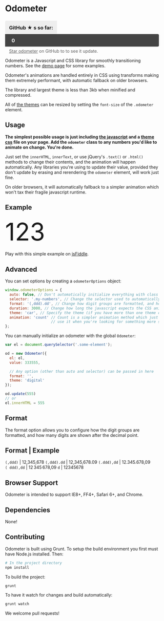 Odometer
========

<style>
.odometer-github-stars {
  margin-bottom: 6px;
}
.odometer-github-stars .odometer-label {
  background: #eee;
  display: inline-block;
  padding: 15px 13px 13px;
  line-height: 1;
  vertical-align: middle;
  border-radius: 4px 0 0 4px;
}
.odometer-github-stars .odometer {
  background: #444;
  color: #fff;
  padding: 13px 21px 11px;
  margin: auto;
  line-height: 1 !important;
  border-radius: 0 4px 4px 0;
}
.odometer-github-stars + p {
  display: none;
}
.odometer-subtitle {
  padding-left: 13px;
  opacity: 0.7;
}
.odometer.odometer-theme-car {
  font-size: 80px;
  line-height: 100px;
}
</style>

<link rel="stylesheet" href="/odometer/themes/odometer-theme-minimal.css" />
<script>
  odometerOptions = { auto: false };
</script>
<link rel="stylesheet" href="/odometer/themes/odometer-theme-car.css" />
<script src="odometer.js"></script>
<script>
  $(function(){
    var starsOdometer = new Odometer({ el: $('.odometer-github-stars .odometer')[0], theme: 'minimal', value: '0' });
    starsOdometer.render()

    var exampleOdometerValue = 123456;
    var exampleOdometer = new Odometer({ el: $('.odometer-example')[0], theme: 'car', value: exampleOdometerValue });
    exampleOdometer.render()

    setInterval(function(){
      exampleOdometer.update(exampleOdometerValue++);
    }, 3000);

    var i = 0;
    var update = function() {
      $.ajax("https://api.github.com/repos/HubSpot/odometer", {
        cache: false,
        success: function(data){
          if (data.watchers_count)
            starsOdometer.update(data.watchers_count);
        },
        complete: function(xhr){
          remaining = xhr.getResponseHeader('X-RateLimit-Remaining');

          setTimeout(update, 1000 * (4 + Math.pow(1.1, (60 - remaining))));
        }
      });
    };

    setInterval(function(){
      // Github's limits reset every hour
      i = 0;
    }, 3600*1000);

    setTimeout(update, 1000);
  });
</script>

<h3 class="odometer-github-stars"><span class="odometer-label">GitHub ★ s so far:</span><div class="odometer">0</div></h3>
<div class="odometer-subtitle"><a href="http://github.com/HubSpot/odometer" target="_blank">Star odometer</a> on GitHub to to see it update.</div>

Odometer is a Javascript and CSS library for smoothly transitioning numbers.
See the [demo page](http://github.hubspot.com/odometer/docs/welcome) for some examples.

Odometer's animations are handled entirely in CSS using transforms making
them extremely performant, with automatic fallback on older browsers.

The library and largest theme is less than 3kb when minified and compressed.

All of [the themes](http://github.hubspot.com/odometer/api/themes/) can be resized by setting the `font-size` of the `.odometer` element.

Usage
-----

**The simplest possible usage is just including [the javascript](https://raw.github.com/HubSpot/odometer/v0.4.2/odometer.min.js) and a [theme css](http://github.hubspot.com/odometer/api/themes/)
file on your page.  Add the `odometer` class to any numbers you'd like to animate on change.  You're done.**

Just set the `innerHTML`, `innerText`, or use jQuery's `.text()` or `.html()` methods to change their contents, and the animation
will happen automatically.  Any libraries you're using to update their value, provided they don't update by erasing and rerendering
the `odometer` element, will work just fine.

On older browsers, it will automatically fallback to a simpler animation which won't tax their fragile javascript runtime.

Example
-------

<div class="odometer odometer-theme-car odometer-example">123</div>

Play with this simple example on [jsFiddle](http://jsfiddle.net/adamschwartz/rx6BQ/).

Advanced
--------

You can set options by creating a `odometerOptions` object:

```javascript
window.odometerOptions = {
  auto: false, // Don't automatically initialize everything with class 'odometer'
  selector: '.my-numbers', // Change the selector used to automatically find things to be animated
  format: '(,ddd).dd', // Change how digit groups are formatted, and how many digits are shown after the decimal point
  duration: 3000, // Change how long the javascript expects the CSS animation to take
  theme: 'car', // Specify the theme (if you have more than one theme css file on the page)
  animation: 'count' // Count is a simpler animation method which just increments the value,
                     // use it when you're looking for something more subtle.
};
```

You can manually initialize an odometer with the global `Odometer`:

```javascript
var el = document.querySelector('.some-element');

od = new Odometer({
  el: el,
  value: 333555,

  // Any option (other than auto and selector) can be passed in here
  format: '',
  theme: 'digital'
});

od.update(555)
// or
el.innerHTML = 555
```

Format
------

The format option allows you to configure how the digit groups are formatted,
and how many digits are shown after the decimal point.

Format      |  Example
--------------------------
`(,ddd)`    |  12,345,678
`(,ddd).dd` |  12,345,678.09
`(.ddd),dd` |  12.345.678,09
`( ddd),dd` |  12 345 678,09
`d`         |  12345678

Browser Support
---------------

Odometer is intended to support IE8+, FF4+, Safari 6+, and Chrome.

Dependencies
------------

None!

Contributing
------------

Odometer is built using Grunt.  To setup the build environment you first
must have Node.js installed.  Then:

```bash
# In the project directory
npm install
```

To build the project:
```bash
grunt
```

To have it watch for changes and build automatically:
```bash
grunt watch
```

We welcome pull requests!
